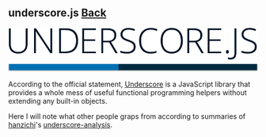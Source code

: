 ## underscore.js [Back](./../JavaScript.md)

![](./underscore.png)

According to the official statement, [Underscore](http://underscorejs.org/) is a JavaScript library that provides a whole mess of useful functional programming helpers without extending any built-in objects.

Here I will note what other people graps from according to summaries of [hanzichi](https://github.com/hanzichi)'s [underscore-analysis](https://github.com/hanzichi/underscore-analysis).


